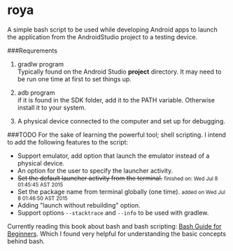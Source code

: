 # roya
A simple bash script to be used while developing Android apps to launch the application from the AndroidStudio project to a testing device.

###Requrements
1. gradlw program<br>
Typically found on the Android Studio **project** directory. It may need to be run one time at first to set things up.

2. adb program<br>
if it is found in the SDK folder, add it to the PATH variable. Otherwise install it to your system.

3. A physical device connected to the computer and set up for debugging.<br>

###TODO
For the sake of learning the powerful tool; shell scripting. I intend to add the following features to the script:
* Support emulator, add option that launch the emulator instead of a physical device.
* An option for the user to specify the launcher activity.
* ~~Set the default launcher activity from the terminal.~~ <small> finished on: Wed Jul  8 01:45:45 AST 2015 </small>
* Set the package name from terminal globally (one time). <small> added on Wed Jul  8 01:46:50 AST 2015 </small>
* Adding "launch without rebuilding" option.
* Support options `--stacktrace` and `--info` to be used with gradlew.

Currently reading this book about bash and bash scripting: [Bash Guide for Beginners](http://tille.garrels.be/training/bash/). Which I found very helpful for understanding the basic concepts behind bash.

